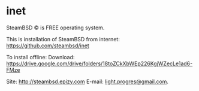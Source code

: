 # inet

SteamBSD © is FREE operating system.

This is installation of SteamBSD from internet: https://github.com/steambsd/inet

To install offline:
Download: https://drive.google.com/drive/folders/18toZCkXbWEp226KgjWZecLe1ad6-FMze

Site: http://steambsd.epizy.com
E-mail: light.progres@gmail.com.
